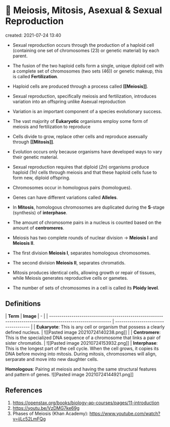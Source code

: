 # 🍑 Meiosis, Mitosis, Asexual & Sexual Reproduction 
created: 2021-07-24 13:40
* Sexual reproduction occurs through the production of a haploid cell (containing one set of chromosomes (23) or genetic material) by each parent.
 
* The fusion of the two haploid cells form a single, unique diploid cell with a complete set of chromosomes (two sets (46)) or genetic makeup, this is called **Fertilization**.

* Haploid cells are produced through a process called **[[Meiosis]]**.

* Sexual reproduction, specifically meiosis and fertilization, introduces variation into an offspring unlike Asexual reproduction

* Variation is an important component of a species evolutionary success.

* The vast majority of **Eukaryotic** organisms employ some form of meiosis and fertilization to reproduce

* Cells divide to grow, replace other cells and reproduce asexually through **[[Mitosis]]**.

* Evolution occurs only because organisms have developed ways to vary their genetic material.

* Sexual reproduction requires that diploid (*2n*) organisms produce haploid *(1n)* cells through meiosis and that these haploid cells fuse to form new, diploid offspring.

* Chromosomes occur in homologous pairs (homologues).

* Genes can have different variations called **Alleles**.

* In **Mitosis**, homologous chromosomes are duplicated during the **S**-stage (synthesis) of **interphase**.

* The amount of chromosome pairs in a nucleus is counted based on the amount of **centromeres**.

* Meiosis has two complete rounds of nuclear division -> **Meiosis I** and **Meiosis II**. 

* The first division **Meiosis I**, separates homologous chromosomes.

* The second division **Meiosis II**, separates chromatids.

* Mitosis produces identical cells, allowing growth or repair of tissues, while Meiosis generates reproductive cells or gametes.

* The number of sets of chromosomes in a cell is called its **Ploidy level**.

## Definitions
| **Term** | **Image**                                                                                                             | -                                    |
| ------------------------------------------------------------------------------------------------------------ | ------------------------------------ |
| **Eukaryote**: This is any cell or organism that possess a clearly defined nucleus.                          | ![[Pasted image 20210724140238.png]] |
| **Centromere**: This is the specialized DNA sequence of a chromosome that links a pair of sister chromatids. | ![[Pasted image 20210724153932.png]] |
**Interphase**: This is the longest part of the cell cycle. When the cell grows, it copies its DNA before moving into mitosis. During mitosis, chromosomes will align, serparate and move into new daughter cells.

**Homologous**: Pairing at meiosis and having the same structural features and pattern of genes. ![[Pasted image 20210724144921.png]] 


## References
1. https://openstax.org/books/biology-ap-courses/pages/11-introduction
2. https://youtu.be/VzDMG7ke69g
3. Phases of Meiosis (Khan Academy): https://www.youtube.com/watch?v=ijLc52LmFQg